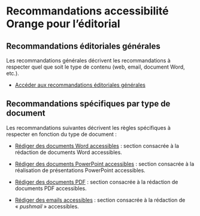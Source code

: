 # Recommandations accessibilité Orange pour l’éditorial

<script>$(document).ready(function () {
    setBreadcrumb([{"label":"Présentation"}]);
});</script>

## Recommandations éditoriales générales
Les recommandations générales décrivent les recommandations à respecter quel que soit le type de contenu (web, email, document Word, etc.).
<ul role="presentation">
<li><a href="./editorial.html">Accéder aux recommandations éditoriales générales</a></li>
</ul>

## Recommandations spécifiques par type de document
Les recommandations suivantes décrivent les règles spécifiques à respecter en fonction du type de document&nbsp;:
- [Rédiger des documents Word accessibles](./word.html)&nbsp;: section consacrée à la rédaction de documents Word accessibles.

- [Rédiger des documents PowerPoint accessibles](./powerpoint.html)&nbsp;: section consacrée à la réalisation de présentations PowerPoint accessibles.

- [Rédiger des documents PDF](./pdf.html)&nbsp;: section consacrée à la rédaction de documents PDF accessibles.

- [Rédiger des emails accessibles](./pushmail.html)&nbsp;: section consacrée à la rédaction de «&nbsp;<i lang="en">pushmail</i>&nbsp;» accessibles.

&nbsp;
<!--  This file is part of a11y-guidelines | Our vision of mobile & web accessibility guidelines and best practices, with valid/invalid examples.
 Copyright (C) 2016  Orange SA
 See the Creative Commons Legal Code Attribution-ShareAlike 3.0 Unported License for more details (LICENSE file). -->